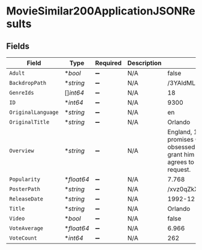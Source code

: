 # MovieSimilar200ApplicationJSONResults


## Fields

| Field                                                                                                                                                                                 | Type                                                                                                                                                                                  | Required                                                                                                                                                                              | Description                                                                                                                                                                           | Example                                                                                                                                                                               |
| ------------------------------------------------------------------------------------------------------------------------------------------------------------------------------------- | ------------------------------------------------------------------------------------------------------------------------------------------------------------------------------------- | ------------------------------------------------------------------------------------------------------------------------------------------------------------------------------------- | ------------------------------------------------------------------------------------------------------------------------------------------------------------------------------------- | ------------------------------------------------------------------------------------------------------------------------------------------------------------------------------------- |
| `Adult`                                                                                                                                                                               | **bool*                                                                                                                                                                               | :heavy_minus_sign:                                                                                                                                                                    | N/A                                                                                                                                                                                   | false                                                                                                                                                                                 |
| `BackdropPath`                                                                                                                                                                        | **string*                                                                                                                                                                             | :heavy_minus_sign:                                                                                                                                                                    | N/A                                                                                                                                                                                   | /3YAldML4EDyoC6RBpzceALigrAZ.jpg                                                                                                                                                      |
| `GenreIds`                                                                                                                                                                            | []*int64*                                                                                                                                                                             | :heavy_minus_sign:                                                                                                                                                                    | N/A                                                                                                                                                                                   | 18                                                                                                                                                                                    |
| `ID`                                                                                                                                                                                  | **int64*                                                                                                                                                                              | :heavy_minus_sign:                                                                                                                                                                    | N/A                                                                                                                                                                                   | 9300                                                                                                                                                                                  |
| `OriginalLanguage`                                                                                                                                                                    | **string*                                                                                                                                                                             | :heavy_minus_sign:                                                                                                                                                                    | N/A                                                                                                                                                                                   | en                                                                                                                                                                                    |
| `OriginalTitle`                                                                                                                                                                       | **string*                                                                                                                                                                             | :heavy_minus_sign:                                                                                                                                                                    | N/A                                                                                                                                                                                   | Orlando                                                                                                                                                                               |
| `Overview`                                                                                                                                                                            | **string*                                                                                                                                                                             | :heavy_minus_sign:                                                                                                                                                                    | N/A                                                                                                                                                                                   | England, 1600. Queen Elizabeth I promises Orlando, a young nobleman obsessed with poetry, that she will grant him land and fortune if he agrees to satisfy a very particular request. |
| `Popularity`                                                                                                                                                                          | **float64*                                                                                                                                                                            | :heavy_minus_sign:                                                                                                                                                                    | N/A                                                                                                                                                                                   | 7.768                                                                                                                                                                                 |
| `PosterPath`                                                                                                                                                                          | **string*                                                                                                                                                                             | :heavy_minus_sign:                                                                                                                                                                    | N/A                                                                                                                                                                                   | /xvz0qZkXXMq3dH2Revxii8drxWc.jpg                                                                                                                                                      |
| `ReleaseDate`                                                                                                                                                                         | **string*                                                                                                                                                                             | :heavy_minus_sign:                                                                                                                                                                    | N/A                                                                                                                                                                                   | 1992-12-11                                                                                                                                                                            |
| `Title`                                                                                                                                                                               | **string*                                                                                                                                                                             | :heavy_minus_sign:                                                                                                                                                                    | N/A                                                                                                                                                                                   | Orlando                                                                                                                                                                               |
| `Video`                                                                                                                                                                               | **bool*                                                                                                                                                                               | :heavy_minus_sign:                                                                                                                                                                    | N/A                                                                                                                                                                                   | false                                                                                                                                                                                 |
| `VoteAverage`                                                                                                                                                                         | **float64*                                                                                                                                                                            | :heavy_minus_sign:                                                                                                                                                                    | N/A                                                                                                                                                                                   | 6.966                                                                                                                                                                                 |
| `VoteCount`                                                                                                                                                                           | **int64*                                                                                                                                                                              | :heavy_minus_sign:                                                                                                                                                                    | N/A                                                                                                                                                                                   | 262                                                                                                                                                                                   |
